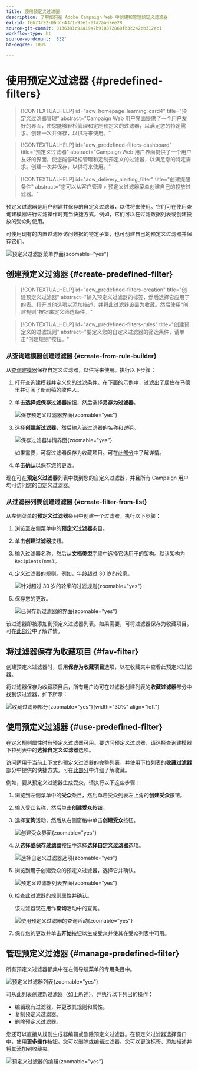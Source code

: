 ```yaml
---
title: 使用预定义过滤器
description: 了解如何在 Adobe Campaign Web 中创建和管理预定义过滤器
exl-id: f6b73792-063d-4371-93e1-efa2aa02ee28
source-git-commit: 3136381c92a19a7b918372868fb3c242cb312ec1
workflow-type: ht
source-wordcount: '832'
ht-degree: 100%

---
```


# 使用预定义过滤器 {#predefined-filters}

>[!CONTEXTUALHELP]
>id="acw_homepage_learning_card4"
>title="预定义过滤器管理"
>abstract="Campaign Web 用户界面提供了一个用户友好的界面，使您能够轻松管理和定制预定义的过滤器，以满足您的特定需求。创建一次并保存，以供将来使用。"

>[!CONTEXTUALHELP]
>id="acw_predefined-filters-dashboard"
>title="预定义过滤器"
>abstract="Campaign Web 用户界面提供了一个用户友好的界面，使您能够轻松管理和定制预定义的过滤器，以满足您的特定需求。创建一次并保存，以供将来使用。"

>[!CONTEXTUALHELP]
>id="acw_delivery_alerting_filter"
>title="创建提醒条件"
>abstract="您可以从客户管理 > 预定义过滤器菜单创建自己的投放过滤器。"

预定义过滤器是用户创建并保存的自定义过滤器，以供将来使用。它们可在使用查询建模器进行过滤操作时充当快捷方式。例如，它们可以在过滤数据列表或创建投放的受众时使用。

可使用现有的内置过滤器访问数据的特定子集，也可创建自己的预定义过滤器并保存它们。

![预定义过滤器菜单界面](assets/predefined-filters-menu.png){zoomable="yes"}

## 创建预定义过滤器 {#create-predefined-filter}

>[!CONTEXTUALHELP]
>id="acw_predefined-filters-creation"
>title="创建预定义过滤器"
>abstract="输入预定义过滤器的标签，然后选择它应用于的表。打开其他选项以添加描述，并将此过滤器设置为收藏。然后使用“创建规则”按钮来定义筛选条件。"

>[!CONTEXTUALHELP]
>id="acw_predefined-filters-rules"
>title="创建预定义的过滤规则"
>abstract="要定义您的自定义过滤器的筛选条件，请单击“创建规则”按钮。"

### 从查询建模器创建过滤器 {#create-from-rule-builder}

从[查询建模器](../query/query-modeler-overview.md)保存自定义过滤器，以供将来使用。执行以下步骤：

1. 打开查询建模器并定义您的过滤条件。在下面的示例中，过滤出了居住在马德里并订阅了新闻稿的收件人。
1. 单击&#x200B;**选择或保存过滤器**&#x200B;按钮，然后选择&#x200B;**另存为过滤器**。

   ![保存预定义过滤器界面](assets/predefined-filters-save.png){zoomable="yes"}

1. 选择&#x200B;**创建新过滤器**，然后输入该过滤器的名称和说明。

   ![保存过滤器详情界面](assets/predefined-filters-save-filter.png){zoomable="yes"}

   如果需要，可将过滤器保存为收藏项目。可在[此部分](#fav-filter)中了解详情。

1. 单击&#x200B;**确认**&#x200B;以保存您的更改。

现在可在&#x200B;**预定义过滤器**&#x200B;列表中找到您的自定义过滤器，并且所有 Campaign 用户均可访问您的自定义过滤器。

### 从过滤器列表创建过滤器 {#create-filter-from-list}

从左侧菜单的&#x200B;**预定义过滤器**&#x200B;条目中创建一个过滤器。执行以下步骤：

1. 浏览至左侧菜单中的&#x200B;**预定义过滤器**&#x200B;条目。
1. 单击&#x200B;**创建过滤器**&#x200B;按钮。
1. 输入过滤器名称，然后从&#x200B;**文档类型**&#x200B;字段中选择它适用于的架构。默认架构为 `Recipients(nms)`。

1. 定义过滤器的规则。例如，年龄超过 30 岁的轮廓。

   ![针对超过 30 岁的轮廓的过滤规则](assets/filter-30+.png){zoomable="yes"}

1. 保存您的更改。

   ![已保存新过滤器的界面](assets/new-filter.png){zoomable="yes"}

该过滤器即被添加到预定义过滤器列表。如果需要，可将过滤器保存为收藏项目。可在[此部分](#fav-filter)中了解详情。

## 将过滤器保存为收藏项目 {#fav-filter}

创建预定义过滤器时，启用&#x200B;**保存为收藏项目**&#x200B;选项，以在收藏夹中查看此预定义过滤器。

将过滤器保存为收藏项目后，所有用户均可在过滤器创建列表的&#x200B;**收藏过滤器**&#x200B;部分中找到该过滤器，如下所示：

![收藏过滤器部分](assets/predefined-filters-favorite.png){zoomable="yes"}{width="30%" align="left"}

## 使用预定义过滤器 {#use-predefined-filter}

在定义规则属性时有预定义过滤器可用。要访问预定义过滤器，请选择查询建模器下拉列表中的&#x200B;**选择自定义过滤器**&#x200B;选项。

访问适用于当前上下文的预定义过滤器的完整列表，并使用下拉列表的&#x200B;**收藏过滤器**&#x200B;部分中提供的快捷方式。可在[此部分](#fav-filter)中详细了解收藏。

例如，要从预定义过滤器生成受众，请执行以下这些步骤：

1. 浏览到左侧菜单中的&#x200B;**受众**&#x200B;条目，然后单击受众列表左上角的&#x200B;**创建受众**&#x200B;按钮。
1. 输入受众名称，然后单击&#x200B;**创建受众**&#x200B;按钮。
1. 选择&#x200B;**查询**&#x200B;活动，然后从右侧窗格中单击&#x200B;**创建受众**&#x200B;按钮。

   ![创建受众界面](assets/build-audience-from-filter.png){zoomable="yes"}

1. 从&#x200B;**选择或保存过滤器**&#x200B;按钮中选择&#x200B;**选择自定义过滤器**&#x200B;选项。

   ![选择自定义过滤器选项](assets/build-audience-select-custom-filter.png){zoomable="yes"}

1. 浏览到用于创建受众的预定义过滤器，选择它并确认。

   ![预定义过滤器列表界面](assets/build-audience-filter-list.png){zoomable="yes"}

1. 检查此过滤器的规则属性并确认。

   该过滤器现在用作&#x200B;**查询**&#x200B;活动中的查询。

   ![使用预定义过滤器的查询活动](assets/build-audience-confirm.png){zoomable="yes"}

1. 保存您的更改并单击&#x200B;**开始**&#x200B;按钮以生成受众并使其在受众列表中可用。

## 管理预定义过滤器 {#manage-predefined-filter}

所有预定义过滤器都集中在左侧导航菜单的专用条目中。

![预定义过滤器列表](assets/list-of-filters.png){zoomable="yes"}

可从此列表创建新过滤器（如上所述），并执行以下列出的操作：

* 编辑现有过滤器，并更改其规则和属性。
* 复制预定义过滤器。
* 删除预定义过滤器。

您还可以直接从规则生成器编辑或删除预定义过滤器。在预定义过滤器选择窗口中，使用&#x200B;**更多操作**&#x200B;按钮。您可以删除或编辑过滤器。您可以更改标签、添加描述并将其添加到收藏夹。

![预定义过滤器的编辑](assets/filter-edit.png){zoomable="yes"}

<!--
## Built-in predefined filters {#ootb-predefined-filter}

Campaign comes with a set of predefined filters, built from the client console. These filters can be used to define your audiences, and rules. They must not be modified.
-->